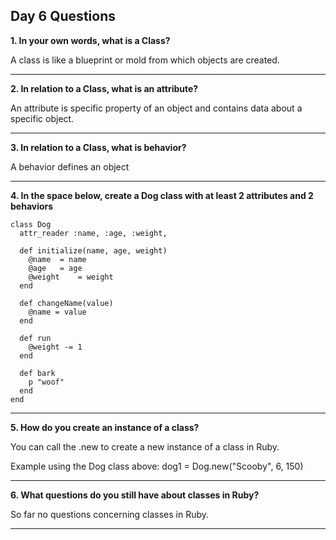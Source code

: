 ## Day 6 Questions

**1. In your own words, what is a Class?**

A class is like a blueprint or mold from which objects are created.
***
**2. In relation to a Class, what is an attribute?**

An attribute is specific property of an object and contains data about a specific object.
***
**3. In relation to a Class, what is behavior?**

A behavior defines an object  
***
**4. In the space below, create a Dog class with at least 2 attributes and 2 behaviors**
```
class Dog
  attr_reader :name, :age, :weight,

  def initialize(name, age, weight)
    @name  = name
    @age   = age
    @weight    = weight
  end

  def changeName(value)
    @name = value
  end

  def run
    @weight -= 1
  end

  def bark
    p "woof"
  end
end
```
***
**5. How do you create an instance of a class?**

You can call the <class-name>.new to create a new instance of a class in Ruby.

Example using the Dog class above:
dog1 = Dog.new("Scooby", 6, 150)
***
**6. What questions do you still have about classes in Ruby?**

So far no questions concerning classes in Ruby. 
***
